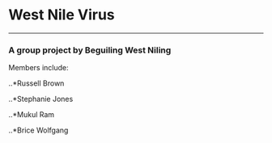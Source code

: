 # West Nile Virus
___
### A group project by Beguiling West Niling

Members include:

..*Russell Brown

..*Stephanie Jones

..*Mukul Ram

..*Brice Wolfgang
